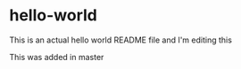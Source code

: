 # hello-world

This is an actual hello world README file and I'm editing this



This was added in master
